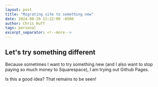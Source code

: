 ```yaml
---
layout: post
title: "Migrating site to something new"
date: 2024-08-29 12:22:00 -0500
author: Chris Huff
tags: personal
excerpt_separator: <!--more-->
---
```

## Let's try something different

Because sometimes I want to try something new (and I also want to stop paying so much money to Squarespace), I am trying out Github Pages.
<!--more-->

Is this a good idea? That remains to be seen!
